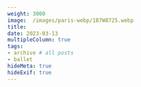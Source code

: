 ```yaml
---
weight: 3000
image:  /images/paris-webp/1B7W8725.webp
title:
date: 2023-03-13
multipleColumn: true
tags:
- archive # all posts
- ballet
hideMeta: true
hideExif: true
---
```

